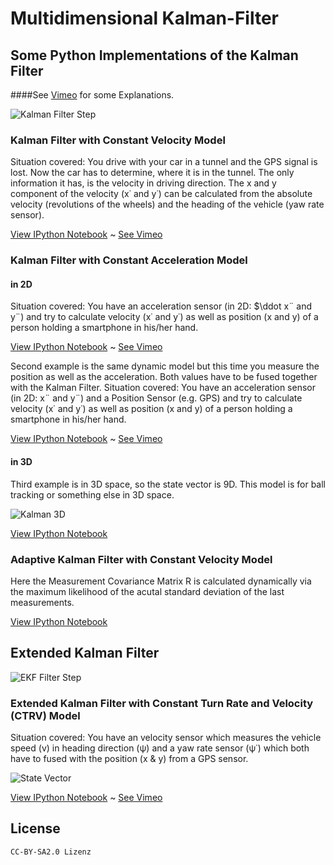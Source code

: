 Multidimensional Kalman-Filter
==============================
Some Python Implementations of the Kalman Filter
------------------------------

####See [Vimeo](https://vimeo.com/album/2754700/sort:preset/format:detail) for some Explanations.

![Kalman Filter Step](https://raw.githubusercontent.com/balzer82/Kalman/master/Kalman-Filter-Step.png)

### Kalman Filter with Constant Velocity Model

Situation covered: You drive with your car in a tunnel and the GPS signal is lost. Now the car has to determine, where it is in the tunnel. The only information it has, is the velocity in driving direction. The x and y component of the velocity (x˙ and y˙) can be calculated from the absolute velocity (revolutions of the wheels) and the heading of the vehicle (yaw rate sensor).

[View IPython Notebook](https://github.com/balzer82/Kalman/blob/master/Kalman-Filter-CV.ipynb?create=1) ~ [See Vimeo](https://vimeo.com/87854542)

### Kalman Filter with Constant Acceleration Model

#### in 2D

Situation covered: You have an acceleration sensor (in 2D: $\ddot x¨ and y¨) and try to calculate velocity (x˙ and y˙) as well as position (x and y) of a person holding a smartphone in his/her hand.

[View IPython Notebook](https://github.com/balzer82/Kalman/blob/master/Kalman-Filter-CA.ipynb?create=1) ~ [See Vimeo](https://vimeo.com/87854541)

Second example is the same dynamic model but this time you measure the position as well as the acceleration. Both values have to be fused together with the Kalman Filter.
Situation covered: You have an acceleration sensor (in 2D: x¨ and y¨) and a Position Sensor (e.g. GPS) and try to calculate velocity (x˙ and y˙) as well as position (x and y) of a person holding a smartphone in his/her hand.

[View IPython Notebook](https://github.com/balzer82/Kalman/blob/master/Kalman-Filter-CA-2.ipynb?create=1) ~ [See Vimeo](https://vimeo.com/87854540)


#### in 3D

Third example is in 3D space, so the state vector is 9D. This model is for ball tracking or something else in 3D space.

![Kalman 3D](https://raw.githubusercontent.com/balzer82/Kalman/master/Kalman-Filter-CA-Ball-StateEstimated.png)

[View IPython Notebook](https://github.com/balzer82/Kalman/blob/master/Kalman-Filter-CA-Ball.ipynb?create=1)

### Adaptive Kalman Filter with Constant Velocity Model

Here the Measurement Covariance Matrix R is calculated dynamically via the maximum likelihood of the acutal standard deviation of the last measurements.

[View IPython Notebook](https://github.com/balzer82/Kalman/blob/master/Adaptive-Kalman-Filter-CV.ipynb?create=1)

## Extended Kalman Filter

![EKF Filter Step](https://raw.githubusercontent.com/balzer82/Kalman/master/Extended-Kalman-Filter-Step.png)

### Extended Kalman Filter with Constant Turn Rate and Velocity (CTRV) Model

Situation covered: You have an velocity sensor which measures the vehicle speed (v) in heading direction (ψ) and a yaw rate sensor (ψ˙) which both have to fused with the position (x & y) from a GPS sensor.

![State Vector](https://raw.githubusercontent.com/balzer82/Kalman/master/CTRV-Model.png)

[View IPython Notebook](https://github.com/balzer82/Kalman/blob/master/Extended-Kalman-Filter-CTRV.ipynb?create=1) ~ [See Vimeo](https://vimeo.com/88057157)

## License

`CC-BY-SA2.0 Lizenz`
